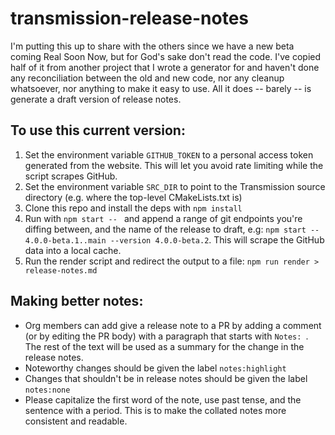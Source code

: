 # transmission-release-notes

I'm putting this up to share with the others since we have a new beta coming Real Soon Now,
but for God's sake don't read the code. I've copied half of it from another project that I
wrote a generator for and haven't done any reconciliation between the old and new code, nor
any cleanup whatsoever, nor anything to make it easy to use. All it does -- barely -- is
generate a draft version of release notes.

## To use this current version:

1. Set the environment variable `GITHUB_TOKEN` to a personal access token generated from the website. This will let you avoid rate limiting while the script scrapes GitHub.
2. Set the environment variable `SRC_DIR` to point to the Transmission source directory (e.g. where the top-level CMakeLists.txt is)
3. Clone this repo and install the deps with `npm install`
4. Run with `npm start -- ` and append a range of git endpoints you're diffing between, and the name of the release to draft, e.g: `npm start -- 4.0.0-beta.1..main --version 4.0.0-beta.2`. This will scrape the GitHub data into a local cache.
5. Run the render script and redirect the output to a file: `npm run render > release-notes.md`

## Making better notes:

- Org members can add give a release note to a PR by adding a comment (or by editing the PR body) with a paragraph that starts with `Notes: `. The rest of the text will be used as a summary for the change in the release notes.
- Noteworthy changes should be given the label `notes:highlight`
- Changes that shouldn't be in release notes should be given the label `notes:none` 
- Please capitalize the first word of the note, use past tense, and the sentence with a period. This is to make the collated notes more consistent and readable.
